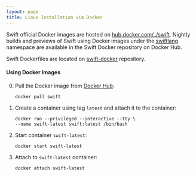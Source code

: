 ```yaml
---
layout: page
title: Linux Installation via Docker
---
```


Swift official Docker images are hosted on [hub.docker.com/\_/swift](https://hub.docker.com/_/swift/). Nightly builds and previews of Swift using Docker images under the [swiftlang](https://hub.docker.com/r/swiftlang/swift/tags) namespace are available in the Swift Docker repository on Docker Hub.

Swift Dockerfiles are located on [swift-docker](https://github.com/swiftlang/swift-docker) repository.

#### Using Docker Images

0. Pull the Docker image from [Docker Hub](https://hub.docker.com/_/swift/):

   ~~~ shell
   docker pull swift
   ~~~

0. Create a container using tag `latest` and attach it to the container:

   ~~~ shell
   docker run --privileged --interactive --tty \
   --name swift-latest swift:latest /bin/bash
   ~~~

0. Start container `swift-latest`:

   ~~~ shell
   docker start swift-latest
   ~~~

0. Attach to `swift-latest` container:

   ~~~ shell
   docker attach swift-latest
   ~~~
